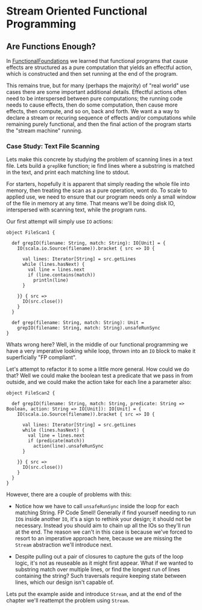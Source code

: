# Stream Oriented Functional Programming

## Are Functions Enough?

In [FunctionalFoundations](./Chapter2_FunctionalFoundations.md) we learned that functional programs that cause effects
are structured as a pure computation that yields an effectful action, which is constructed and then set running at the
end of the program.

This remains true, but for many (perhaps the majority) of "real world" use cases there are some important
additional details. Effectful actions often need to be interspersed between pure computations; the running code needs
to cause effects, then do some computation, then cause more effects, then compute, and so on, back and forth. We want a
a way to declare a stream or recuring sequence of effects and/or computations while remaining purely functional, and then
 the final action of the program starts the "stream machine" running.

### Case Study: Text File Scanning


Lets make this concrete by studying the problem of scanning lines in a text file. Lets build a `grep`like function;
ie find lines where a substring is matched in the text, and print each matching line to stdout.

For starters, hopefully it is apparent that simply reading the whole file into memory, then treating the scan as a pure
operation, wont do. To scale to applied use, we need to ensure that our program needs only a small window of the file in
memory at any time. That means we'll be doing disk IO, interspersed with scanning text, while the program runs.

Our first attempt will simply use `IO` actions:

```scala:mdoc
object FileScan1 {

  def grepIO(filename: String, match: String): IO[Unit] = {
    IO(scala.io.Source(filename)).bracket { src => IO {

      val lines: Iterator[String] = src.getLines
      while (lines.hasNext) {
        val line = lines.next
        if (line.contains(match))
          println(line)
      }

    }} { src =>
      IO(src.close())
    }
  }

  def grep(filename: String, match: String): Unit =
    grepIO(filename: String, match: String).unsafeRunSync
}
```

Whats wrong here? Well, in the middle of our functional programming we have a very imperative looking while loop, thrown into
an `IO` block to make it superficially "FP compliant".

Let's attempt to refactor it to some a little more general. How could we do that? Well we could make the boolean test a
predicate that we pass in from outside, and we could make the action take for each line a parameter also:

```scala:mdoc
object FileScan2 {

  def grepIO(filename: String, match: String, predicate: String => Boolean, action: String => IO[Unit]): IO[Unit] = {
    IO(scala.io.Source(filename)).bracket { src => IO {

      val lines: Iterator[String] = src.getLines
      while (lines.hasNext) {
        val line = lines.next
        if (predicate(match))
          action(line).unsafeRunSync
      }

    }} { src =>
      IO(src.close())
    }
  }
}
```

However, there are a couple of problems with this:

- Notice how we have to call `unsafeRunSync` inside the loop for each matching String. FP Code Smell! Generally if
find yourself needing to run `IO`s inside another `IO`, it's a sign to rethink your design; it should not be necessary.
Instead you should aim to chain up all the IOs so they'll run at the end. The reason we can't in this case is because we've
forced to resort to an imperative approach here, because we are missing the `Stream` abstraction we'll introduce next.

- Despite pulling out a pair of closures to capture the guts of the loop logic, it's not as reuseable as it might first
appear. What if we wanted to substring match over multiple lines, or find the longest run of lines containing
the string? Such traversals require keeping state between lines, which our design isn't capable of.

Lets put the example aside and introduce `Stream`, and at the end of the chapter we'll reattempt the problem using `Stream`.


